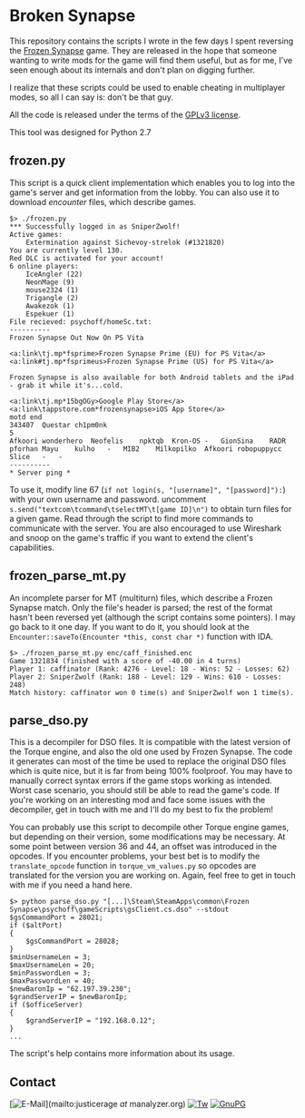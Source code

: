 # Broken Synapse

This repository contains the scripts I wrote in the few days I spent reversing the [Frozen Synapse](http://store.steampowered.com/app/98200) game.
They are released in the hope that someone wanting to write mods for the game will find them useful, but as for me, I've seen enough about its internals and don't plan on digging further.
 
I realize that these scripts could be used to enable cheating in multiplayer modes, so all I can say is: don't be that guy.

All the code is released under the terms of the [GPLv3 license](https://www.gnu.org/licenses/gpl-3.0.en.html).

This tool was designed for Python 2.7

## frozen.py

This script is a quick client implementation which enables you to log into the game's server and get information from the lobby. You can also use it to download *encounter* files, which describe games.

```
$> ./frozen.py
*** Successfully logged in as SniperZwolf!
Active games:
	Extermination against Sichevoy-strelok (#1321820)
You are currently level 130.
Red DLC is activated for your account!
6 online players: 
	IceAngler (22)
	NeonMage (9)
	mouse2324 (1)
	Trigangle (2)
	Awakezok (1)
	Espekuer (1)
File recieved: psychoff/homeSc.txt:
----------
Frozen Synapse Out Now On PS Vita

<a:link\tj.mp*fsprime>Frozen Synapse Prime (EU) for PS Vita</a>
<a:link#tj.mp*fsprimeus>Frozen Synapse Prime (US) for PS Vita</a>

Frozen Synapse is also available for both Android tablets and the iPad - grab it while it's...cold.

<a:link\tj.mp*15bgOGy>Google Play Store</a>
<a:link\tappstore.com*frozensynapse>iOS App Store</a>
motd end
343407	Questar	ch1pm0nk
5
Afkoori	wonderhero	Neofelis	npktqb	Kron-OS	-	GionSina	RADR	pforhan	Mayu	kulho	-	MIB2	Milkopilko	Afkoori	robopuppycc	Slice	-	-
----------
* Server ping *
```

To use it, modify line 67 (`if not login(s, "[username]", "[password]"):`) with your own username and password. uncomment `s.send("textcom\tcommand\tselectMT\t[game ID]\n")` to obtain turn files for a given game.
Read through the script to find more commands to communicate with the server. You are also encouraged to use Wireshark and snoop on the game's traffic if you want to extend the client's capabilities.

## frozen_parse_mt.py

An incomplete parser for MT (multiturn) files, which describe a Frozen Synapse match.
Only the file's header is parsed; the rest of the format hasn't been reversed yet (although the script contains some pointers). I may go back to it one day. If you want to do it, you should look at the `Encounter::saveTo(Encounter *this, const char *)` function with IDA.

```
$> ./frozen_parse_mt.py enc/caff_finished.enc
Game 1321834 (finished with a score of -40.00 in 4 turns)
Player 1: caffinator (Rank: 4276 - Level: 18 - Wins: 52 - Losses: 62)
Player 2: SniperZwolf (Rank: 188 - Level: 129 - Wins: 610 - Losses: 248)
Match history: caffinator won 0 time(s) and SniperZwolf won 1 time(s).
```

## parse_dso.py

This is a decompiler for DSO files. It is compatible with the latest version of the Torque engine, and also the old one used by Frozen Synapse.
The code it generates can most of the time be used to replace the original DSO files which is quite nice, but it is far from being 100% foolproof. You may have to manually correct syntax errors if the game stops working as intended. Worst case scenario, you should still be able to read the game's code.
If you're working on an interesting mod and face some issues with the decompiler, get in touch with me and I'll do my best to fix the problem!

You can probably use this script to decompile other Torque engine games, but depending on their version, some modifications may be necessary. At some point between version 36 and 44, an offset was introduced in the opcodes. If you encounter problems, your best bet is to modify the `translate_opcode` function in `torque_vm_values.py` so opcodes are translated for the version you are working on. Again, feel free to get in touch with me if you need a hand here.

```
$> python parse_dso.py "[...]\Steam\SteamApps\common\Frozen Synapse\psychoff\gameScripts\gsClient.cs.dso" --stdout
$gsCommandPort = 28021;
if ($altPort)
{
	$gsCommandPort = 28028;
}
$minUsernameLen = 3;
$maxUsernameLen = 20;
$minPasswordLen = 3;
$maxPasswordLen = 40;
$newBaronIp = "62.197.39.230";
$grandServerIP = $newBaronIp;
if ($officeServer)
{
	$grandServerIP = "192.168.0.12";
}
...
```
The script's help contains more information about its usage.

## Contact
[![E-Mail](http://manalyzer.org/static/mail.png)](mailto:justicerage *at* manalyzer.org)
[![Tw](http://manalyzer.org/static/twitter.png)](https://twitter.com/JusticeRage)
[![GnuPG](http://manalyzer.org/static/gpg.png)](https://pgp.mit.edu/pks/lookup?op=vindex&search=0x40E9F0A8F5EA8754)
